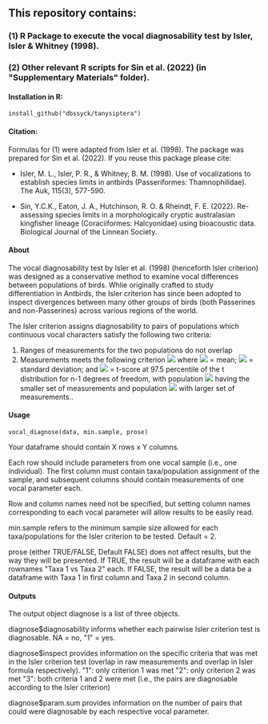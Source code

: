 ## This repository contains:

### (1) R Package to execute the vocal diagnosability test by Isler, Isler & Whitney (1998).
### (2) Other relevant R scripts for Sin et al. (2022) (in "Supplementary Materials" folder). 

#### Installation in R:

	install_github("dbssyck/tanysiptera")

#### Citation:

Formulas for (1) were adapted from Isler et al. (1998). The package was prepared for Sin et al. (2022). If you reuse this package please cite:

- Isler, M. L., Isler, P. R., & Whitney, B. M. (1998). Use of vocalizations to establish species limits in antbirds (Passeriformes: Thamnophilidae). The Auk, 115(3), 577-590.

- Sin, Y.C.K., Eaton, J. A., Hutchinson, R. O. & Rheindt, F. E. (2022). Re-assessing species limits in a morphologically cryptic australasian kingfisher lineage (Coraciiformes: Halcyonidae) using bioacoustic data. Biological Journal of the Linnean Society.

#### About

The vocal diagnosability test by Isler et al. (1998) (henceforth Isler criterion) was designed as a conservative method to examine vocal differences between populations of birds. Whlie originally crafted to study differentiation in Antbirds, the Isler criterion has since been adopted to inspect divergences between many other groups of birds (both Passerines and non-Passerines) across various regions of the world.

The Isler criterion assigns diagnosability to pairs of populations which continuous vocal characters satisfy the following two criteria:

1) Ranges of measurements for the two populations do not overlap
2) Measurements meets the following criterion
![](https://latex.codecogs.com/svg.image?\overline{x}_{a}&plus;{t}_{a}{SD}_{a}\leq&space;\overline{x}_{b}&plus;{t}_{b}{SD}_{b})
where
![](https://latex.codecogs.com/svg.image?\overline{x}_{i}) = 
mean;
![](https://latex.codecogs.com/svg.image?{SD}_{i}) =
standard deviation; and
![](https://latex.codecogs.com/svg.image?{t}_{i}) =
t-score at 97.5 percentile of the t distribution for n-1 degrees of freedom, with population
![](https://latex.codecogs.com/svg.image?a)
having the smaller set of measurements and population
![](https://latex.codecogs.com/svg.image?b)
with larger set of measurements..

#### Usage

	vocal_diagnose(data, min.sample, prose)

Your dataframe should contain X rows x Y columns.

Each row should include parameters from one vocal sample (i.e., one individual). The first column must contain taxa/population assignment of the sample, and subsequent columns should contain measurements of one vocal parameter each.

Row and column names need not be specified, but setting column names corresponding to each vocal parameter will allow results to be easily read.

min.sample refers to the minimum sample size allowed for each taxa/populations for the Isler criterion to be tested. Default = 2.

prose (either TRUE/FALSE, Default FALSE) does not affect results, but the way they will be presented. If TRUE, the result will be a dataframe with each rownames "Taxa 1 vs Taxa 2" each. If FALSE, the result will be a data be a dataframe with Taxa 1 in first column and Taxa 2 in second column. 

#### Outputs

The output object diagnose is a list of three objects.

diagnose$diagnosability informs whether each pairwise Isler criterion test is diagnosable. NA = no, "1" = yes.

diagnose$inspect provides information on the specific criteria that was met in the Isler criterion test (overlap in raw measurements and overlap in Isler formula respectively).
"1": only criterion 1 was met
"2": only criterion 2 was met
"3": both criteria 1 and 2 were met (i.e., the pairs are diagnosable according to the Isler criterion)

diagnose$param.sum provides information on the number of pairs that could were diagnosable by each respective vocal parameter.





